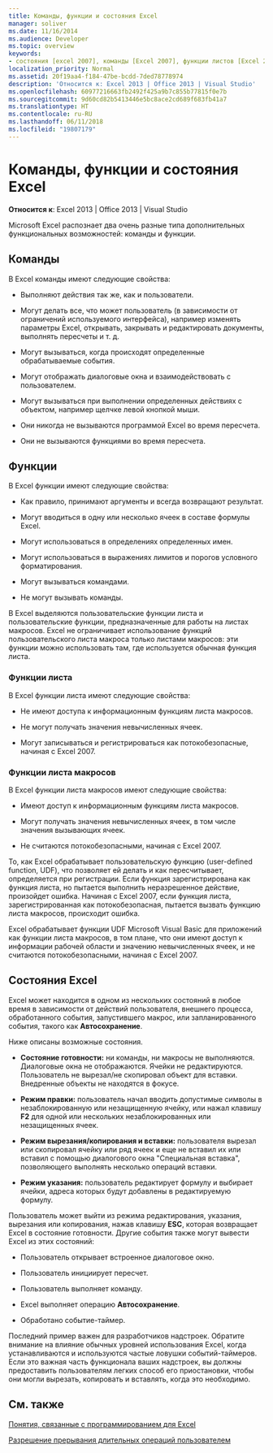 ```yaml
---
title: Команды, функции и состояния Excel
manager: soliver
ms.date: 11/16/2014
ms.audience: Developer
ms.topic: overview
keywords:
- состояния [excel 2007], команды [Excel 2007], функции листов [Excel 2007], функции листа макросов [Excel 2007], состояния Excel
localization_priority: Normal
ms.assetid: 20f19aa4-f184-47be-bcdd-7ded78778974
description: 'Относится к: Excel 2013 | Office 2013 | Visual Studio'
ms.openlocfilehash: 60977216663fb2492f425a9b7c855b77815f0e7b
ms.sourcegitcommit: 9d60cd82b5413446e5bc8ace2cd689f683fb41a7
ms.translationtype: HT
ms.contentlocale: ru-RU
ms.lasthandoff: 06/11/2018
ms.locfileid: "19807179"
---
```

# <a name="excel-commands-functions-and-states"></a>Команды, функции и состояния Excel

 **Относится к**: Excel 2013 | Office 2013 | Visual Studio 
  
Microsoft Excel распознает два очень разные типа дополнительных функциональных возможностей: команды и функции.
  
## <a name="commands"></a>Команды

В Excel команды имеют следующие свойства:
  
- Выполняют действия так же, как и пользователи.
    
- Могут делать все, что может пользователь (в зависимости от ограничений используемого интерфейса), например изменять параметры Excel, открывать, закрывать и редактировать документы, выполнять пересчеты и т. д.
    
- Могут вызываться, когда происходят определенные обрабатываемые события.
    
- Могут отображать диалоговые окна и взаимодействовать с пользователем.
    
- Могут вызываться при выполнении определенных действиях с объектом, например щелчке левой кнопкой мыши.
    
- Они никогда не вызываются программой Excel во время пересчета.
    
- Они не вызываются функциями во время пересчета.
    
## <a name="functions"></a>Функции

В Excel функции имеют следующие свойства:
  
- Как правило, принимают аргументы и всегда возвращают результат.
    
- Могут вводиться в одну или несколько ячеек в составе формулы Excel.
    
- Могут использоваться в определениях определенных имен.
    
- Могут использоваться в выражениях лимитов и порогов условного форматирования.
    
- Могут вызываться командами.
    
- Не могут вызывать команды.
    
В Excel выделяются пользовательские функции листа и пользовательские функции, предназначенные для работы на листах макросов. Excel не ограничивает использование функций пользовательского листа макроса только листами макросов: эти функции можно использовать там, где используется обычная функция листа.
  
### <a name="worksheet-functions"></a>Функции листа

В Excel функции листа имеют следующие свойства:
  
- Не имеют доступа к информационным функциям листа макросов.
    
- Не могут получать значения невычисленных ячеек.
    
- Могут записываться и регистрироваться как потокобезопасные, начиная с Excel 2007.
    
### <a name="macro-sheet-functions"></a>Функции листа макросов

В Excel функции листа макросов имеют следующие свойства:
  
- Имеют доступ к информационным функциям листа макросов.
    
- Могут получать значения невычисленных ячеек, в том числе значения вызывающих ячеек.
    
- Не считаются потокобезопасными, начиная с Excel 2007.
    
То, как Excel обрабатывает пользовательскую функцию (user-defined function, UDF), что позволяет ей делать и как пересчитывает, определяется при регистрации. Если функция зарегистрирована как функция листа, но пытается выполнить неразрешенное действие, произойдет ошибка. Начиная с Excel 2007, если функция листа, зарегистрированная как потокобезопасная, пытается вызвать функцию листа макросов, происходит ошибка.
  
Excel обрабатывает функции UDF Microsoft Visual Basic для приложений как функции листа макросов, в том плане, что они имеют доступ к информации рабочей области и значению невычисленных ячеек, и не считаются потокобезопасными, начиная с Excel 2007.
  
## <a name="excel-states"></a>Состояния Excel

Excel может находится в одном из нескольких состояний в любое время в зависимости от действий пользователя, внешнего процесса, обработанного события, запустившего макрос, или запланированного события, такого как **Автосохранение**.
  
Ниже описаны возможные состояния.
  
- **Состояние готовности:** ни команды, ни макросы не выполняются. Диалоговые окна не отображаются. Ячейки не редактируются. Пользователь не вырезал/не скопировал объект для вставки. Внедренные объекты не находятся в фокусе. 
    
- **Режим правки:** пользователь начал вводить допустимые символы в незаблокированную или незащищенную ячейку, или нажал клавишу **F2** для одной или нескольких незаблокированных или незащищенных ячеек. 
    
- **Режим вырезания/копирования и вставки:** пользователя вырезал или скопировал ячейку или ряд ячеек и еще не вставил их или вставил с помощью диалогового окна "Специальная вставка", позволяющего выполнять несколько операций вставки. 
    
- **Режим указания:** пользователь редактирует формулу и выбирает ячейки, адреса которых будут добавлены в редактируемую формулу. 
    
Пользователь может выйти из режима редактирования, указания, вырезания или копирования, нажав клавишу **ESC**, которая возвращает Excel в состояние готовности. Другие события также могут вывести Excel из этих состояний: 
  
- Пользователь открывает встроенное диалоговое окно.
    
- Пользователь инициирует пересчет.
    
- Пользователь выполняет команду.
    
- Excel выполняет операцию **Автосохранение**. 
    
- Обработано событие-таймер.
    
Последний пример важен для разработчиков надстроек. Обратите внимание на влияние обычных уровней использования Excel, когда устанавливаются и используются частые ловушки событий-таймеров. Если это важная часть функционала ваших надстроек, вы должны предоставить пользователям легких способ его приостановки, чтобы они могли вырезать, копировать и вставлять, когда это необходимо.
  
## <a name="see-also"></a>См. также



[Понятия, связанные с программированием для Excel](excel-programming-concepts.md)
  
[Разрешение прерывания длительных операций пользователем](permitting-user-breaks-in-lengthy-operations.md)

